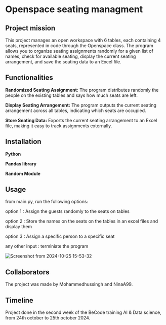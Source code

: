 # Openspace seating managment

## Project mission

This project manages an open workspace with 6 tables, each containing 4 seats, represented in code through the Openspace class. The program allows you to organize seating assignments randomly for a given list of names, check for available seating, display the current seating arrangement, and save the seating data to an Excel file.

## Functionalities

**Randomized Seating Assignment:**
The program distributes randomly the people on the existing tables and says how much seats are left.

**Display Seating Arrangement:**
The program outputs the current seating arrangement across all tables, indicating which seats are occupied.

**Store Seating Data:** 
Exports the current seating arrangement to an Excel file, making it easy to track assignments externally.

## Installation

**Python**

**Pandas library**

**Random Module** 


## Usage

from main.py, run the following options:

option 1 : Assign the guests randomly to the seats on tables

option 2 : Store the names on the seats on the tables in an excel files and display them

option 3 : Assign a specific person to a specific seat

any other input  : terminiate the program

![Screenshot from 2024-10-25 15-53-32](https://github.com/user-attachments/assets/633fe8c4-65e4-4eb5-bfe1-8354b5fec27a)

## Collaborators

The project was made by Mohammedhussingh and NinaA99.

## Timeline

Project done in the second week of the BeCode training AI & Data science, from 24th october to 25th october 2024.
